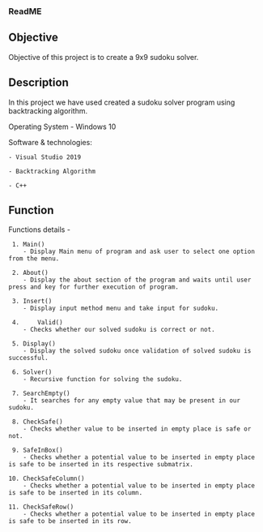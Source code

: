 ### ReadME

## Objective
Objective of this project is to create a 9x9 sudoku solver.

## Description 
In this project we have used created a sudoku solver program using backtracking algorithm.

Operating System - Windows 10

Software & technologies: 
	
	- Visual Studio 2019
	
	- Backtracking Algorithm
	
	- C++
	
## Function
Functions details -
	
	 1.	Main()
		- Display Main menu of program and ask user to select one option from the menu.
	
	 2.	About()
		- Display the about section of the program and waits until user press and key for further execution of program.
	
	 3.	Insert()
		- Display input method menu and take input for sudoku.
	
	 4. 	Valid()
		- Checks whether our solved sudoku is correct or not.
	
	 5.	Display()
		- Display the solved sudoku once validation of solved sudoku is successful.
	
	 6.	Solver()
		- Recursive function for solving the sudoku.
	
	 7.	SearchEmpty()
		- It searches for any empty value that may be present in our sudoku.
	
	 8.	CheckSafe()
		- Checks whether value to be inserted in empty place is safe or not.
	
	 9.	SafeInBox()
		- Checks whether a potential value to be inserted in empty place is safe to be inserted in its respective submatrix.
	
	10.	CheckSafeColumn()
		- Checks whether a potential value to be inserted in empty place is safe to be inserted in its column.
	
	11.	CheckSafeRow()
		- Checks whether a potential value to be inserted in empty place is safe to be inserted in its row.
	
		
